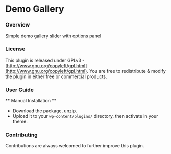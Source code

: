 # Demo Gallery

### Overview

Simple demo gallery slider with options panel

### License

This plugin is released under GPLv3 - [http://www.gnu.org/copyleft/gpl.html](http://www.gnu.org/copyleft/gpl.html). You are free to redistribute & modify the plugin in either free or commercial products.

### User Guide

** Manual Installation **  
* Download the package, unzip.
* Upload it to your `wp-content/plugins/` directory, then activate in your theme.

### Contributing

Contributions are always welcomed to further improve this plugin.

